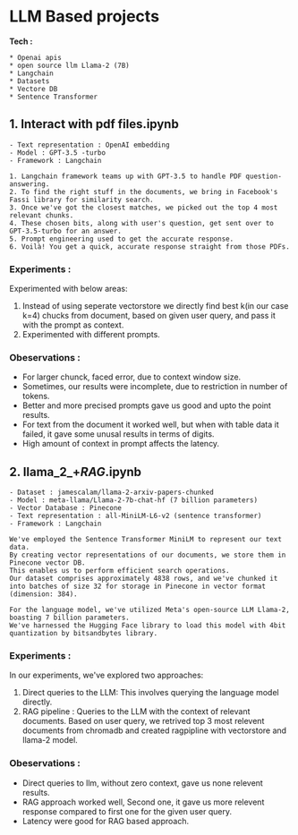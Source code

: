 # LLM Based projects 

**Tech :**
````
* Openai apis
* open source llm Llama-2 (7B)
* Langchain
* Datasets 
* Vectore DB
* Sentence Transformer
````

## **1. Interact with pdf files.ipynb**

```
- Text representation : OpenAI embedding
- Model : GPT-3.5 -turbo
- Framework : Langchain
```
```
1. Langchain framework teams up with GPT-3.5 to handle PDF question-answering.
2. To find the right stuff in the documents, we bring in Facebook's Fassi library for similarity search.
3. Once we've got the closest matches, we picked out the top 4 most relevant chunks.
4. These chosen bits, along with user's question, get sent over to GPT-3.5-turbo for an answer.
5. Prompt engineering used to get the accurate response.
6. Voilà! You get a quick, accurate response straight from those PDFs.

```
### Experiments :

Experimented with below areas:

1. Instead of using seperate vectorstore we directly find best k(in our case k=4) chucks from document, based on given user query, and pass it with the prompt as context.
2. Experimented with different prompts.

### Obeservations :

- For larger chunck, faced error, due to context window size.
- Sometimes, our results were incomplete, due to restriction in number of tokens.
- Better and more precised prompts gave us good and upto the point results.
- For text from the document it worked well, but when with table data it failed, it gave some unusal results in terms of digits.
- High amount of context in prompt affects the latency.


## **2. llama_2_+_RAG_.ipynb**

```
- Dataset : jamescalam/llama-2-arxiv-papers-chunked
- Model : meta-llama/Llama-2-7b-chat-hf (7 billion parameters)
- Vector Database : Pinecone
- Text representation : all-MiniLM-L6-v2 (sentence transformer)
- Framework : Langchain
```
```
We've employed the Sentence Transformer MiniLM to represent our text data. 
By creating vector representations of our documents, we store them in Pinecone vector DB. 
This enables us to perform efficient search operations. 
Our dataset comprises approximately 4838 rows, and we've chunked it into batches of size 32 for storage in Pinecone in vector format (dimension: 384).

For the language model, we've utilized Meta's open-source LLM Llama-2, boasting 7 billion parameters. 
We've harnessed the Hugging Face library to load this model with 4bit quantization by bitsandbytes library.

```

### Experiments :

In our experiments, we've explored two approaches:

1. Direct queries to the LLM: This involves querying the language model directly.
2. RAG pipeline : Queries to the LLM with the context of relevant documents. Based on user query, we retrived top 3 most relevent documents from chromadb and created ragpipline with vectorstore and llama-2 model.

### Obeservations :

- Direct queries to llm, without zero context, gave us none relevent results.
- RAG approach worked well, Second one, it gave us more relevent response compared to first one for the given user query.
- Latency were good for RAG based approach.